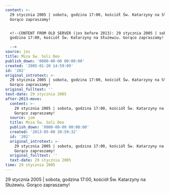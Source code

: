 ```yaml
---
content: >-
  29 stycznia 2005 | sobota, godzina 17:00, kościół Św. Katarzyny na Służewiu.
  Gorąco zapraszamy!


  <!--CONTENT FROM OLD SERVER (jos before 2013): 29 stycznia 2005 | sobota,
  godzina 17:00, kościół Św. Katarzyny na Służewiu. Gorąco zapraszamy!

  -->
source: jos
title: Msza Św. Soli Deo
publish_down: '0000-00-00 00:00:00'
created: '2005-01-20 14:59:09'
id: '202'
original_introtext: >-
  29 stycznia 2005 | sobota, godzina 17:00, kościół Św. Katarzyny na Służewiu.
  Gorąco zapraszamy!
original_fulltext: ''
text-date: 29 stycznia 2005
after-2013-move:
  content: >-
    29 stycznia 2005 | sobota, godzina 17:00, kościół Św. Katarzyny na Służewiu.
    Gorąco zapraszamy!
  source: jom
  title: Msza Św. Soli Deo
  publish_down: '0000-00-00 00:00:00'
  created: '2013-05-08 20:59:32'
  id: '202'
  original_introtext: >-
    29 stycznia 2005 | sobota, godzina 17:00, kościół Św. Katarzyny na Służewiu.
    Gorąco zapraszamy!
  original_fulltext: ''
  text-date: 29 stycznia 2005
time: 29 stycznia 2005
---
```

29 stycznia 2005 | sobota, godzina 17:00, kościół Św. Katarzyny na Służewiu. Gorąco zapraszamy!

<!--CONTENT FROM OLD SERVER (jos before 2013): 29 stycznia 2005 | sobota, godzina 17:00, kościół Św. Katarzyny na Służewiu. Gorąco zapraszamy!
-->

<!--{{json:{"created_date":"2005-01-20 14:59:09","publish_down":"0000-00-00 00:00:00","id":"202"}}}-->